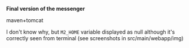 **Final version of the messenger**

maven+tomcat

I don't know why, but `M2_HOME` variable displayed as null although it's correctly seen from terminal (see screenshots in src/main/webapp/img)